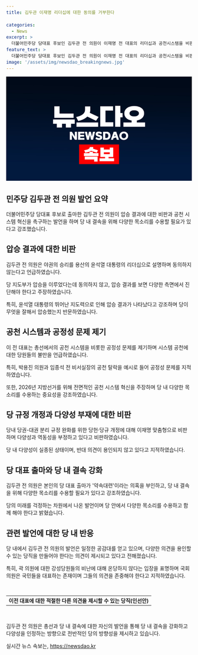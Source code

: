 ```yaml
---
title: 김두관 이재명 리더십에 대한 동의를 거부한다

categories:
  - News
excerpt: >
  더불어민주당 당대표 후보인 김두관 전 의원이 이재명 전 대표의 리더십과 공천시스템을 비판했다. 그는 총선 결과를 용산의 윤석열 대통령의 지도력으로 설명하며 압승에 대한 동의를 거부했고, 당의 다양성 부재와 공천 시스템 등을 지적했다. 김 전 의원은 약속대련이라는 의혹을 부인하면서, 당 내 다양한 목소리를 수용할 것을 강조하며 정치에 대한 진지한 자세를 보였다.
feature_text: >
  더불어민주당 당대표 후보인 김두관 전 의원이 이재명 전 대표의 리더십과 공천시스템을 비판했다. 그는 총선 결과를 용산의 윤석열 대통령의 지도력으로 설명하며 압승에 대한 동의를 거부했고, 당의 다양성 부재와 공천 시스템 등을 지적했다. 김 전 의원은 약속대련이라는 의혹을 부인하면서, 당 내 다양한 목소리를 수용할 것을 강조하며 정치에 대한 진지한 자세를 보였다.
image: '/assets/img/newsdao_breakingnews.jpg'
---
```


<p><img src="/assets/img/newsdao_breakingnews.jpg" alt="flaretime 속보" /></p>

<h2 data-ke-size="size26">민주당 김두관 전 의원 발언 요약</h2>

<p data-ke-size="size16">더불어민주당 당대표 후보로 출마한 김두관 전 의원이 압승 결과에 대한 비판과 공천 시스템 혁신을 촉구하는 발언을 하며 당 내 결속을 위해 다양한 목소리를 수용할 필요가 있다고 강조했습니다.</p>

<h2 data-ke-size="size26">압승 결과에 대한 비판</h2>

<p data-ke-size="size16">김두관 전 의원은 야권의 승리를 용산의 윤석열 대통령의 리더십으로 설명하며 동의하지 않는다고 언급하였습니다.</p>

<p data-ke-size="size16">당 지도부가 압승을 이루었다는데 동의하지 않고, 압승 결과를 보면 다양한 측면에서 진단해야 한다고 주장하였습니다.</p>

<p data-ke-size="size16">특히, 윤석열 대통령의 뛰어난 지도력으로 인해 압승 결과가 나타났다고 강조하며 당이 무엇을 잘해서 압승했는지 반문하였습니다.</p>

<h2 data-ke-size="size26">공천 시스템과 공정성 문제 제기</h2>

<p data-ke-size="size16">이 전 대표는 총선에서의 공천 시스템을 비롯한 공정성 문제를 제기하며 시스템 공천에 대한 당원들의 불만을 언급하였습니다.</p>

<p data-ke-size="size16">특히, 박용진 의원과 임종석 전 비서실장의 공천 탈락을 예시로 들어 공정성 문제를 지적하였습니다.</p>

<p data-ke-size="size16">또한, 2026년 지방선거를 위해 전면적인 공천 시스템 혁신을 주장하며 당 내 다양한 목소리를 수용하는 중요성을 강조하였습니다.</p>

<h2 data-ke-size="size26">당 규정 개정과 다양성 부재에 대한 비판</h2>

<p data-ke-size="size16">당내 당권-대권 분리 규정 완화를 위한 당헌·당규 개정에 대해 이재명 맞춤형으로 비판하며 다양성과 역동성을 부정하고 있다고 비판하였습니다.</p>

<p data-ke-size="size16">당 내 다양성이 실종된 상태이며, 반대 의견이 용인되지 않고 있다고 지적하였습니다.</p>

<h2 data-ke-size="size26">당 대표 출마와 당 내 결속 강화</h2>

<p data-ke-size="size16">김두관 전 의원은 본인의 당 대표 출마가 '약속대련'이라는 의혹을 부인하고, 당 내 결속을 위해 다양한 목소리를 수용할 필요가 있다고 강조하였습니다.</p>

<p data-ke-size="size16">당의 미래를 걱정하는 차원에서 나온 발언이며 당 안에서 다양한 목소리를 수용하고 함께 해야 한다고 밝혔습니다.</p>

<h2 data-ke-size="size26">관련 발언에 대한 당 내 반응</h2>

<p data-ke-size="size16">당 내에서 김두관 전 의원의 발언은 일정한 공감대를 얻고 있으며, 다양한 의견을 용인할 수 있는 당직을 만들어야 한다는 의견이 제시되고 있다고 전해졌습니다.</p>

<p data-ke-size="size16">특히, 곽 의원에 대한 강성당원들의 비난에 대해 온당하지 않다는 입장을 표명하며 국회의원은 국민들을 대표하는 존재이며 그들의 의견을 존중해야 한다고 지적하였습니다.</p>

<p data-ke-size="size16">&nbsp;</p>

<table>
<tbody>
<tr>
<td style="text-align: center; height: 17px;"><b>이전 대표에 대한 적절한 다른 의견을 제시할 수 있는 당직(인선안)</b></td>
</tr>
</tbody>
</table>

<p data-ke-size="size16">&nbsp;</p>

<p data-ke-size="size16">김두관 전 의원은 총선과 당 내 결속에 대한 자신의 발언을 통해 당 내 결속을 강화하고 다양성을 인정하는 방향으로 전반적인 당의 방향성을 제시하고 있습니다.</p>
실시간 뉴스 속보는, <a href="https://newsdao.kr" rel="dofollow">https://newsdao.kr</a>


